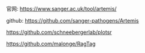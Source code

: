 官网:    https://www.sanger.ac.uk/tool/artemis/

github: https://github.com/sanger-pathogens/Artemis

https://github.com/schneebergerlab/plotsr


https://github.com/malonge/RagTag

